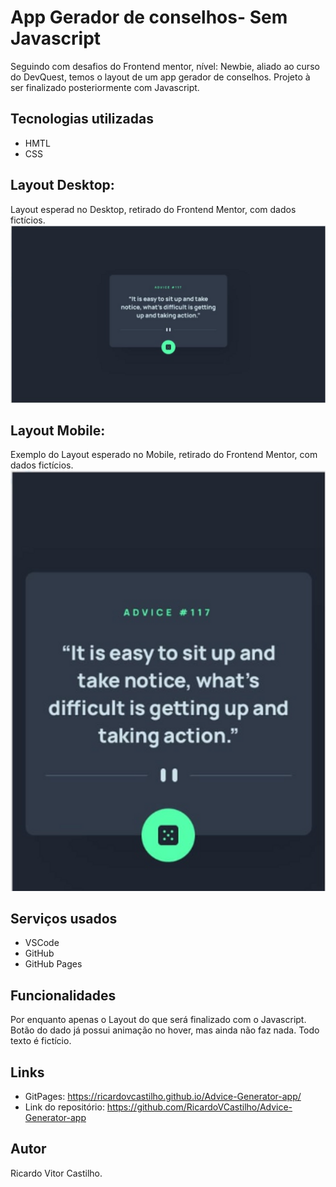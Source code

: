 # App Gerador de conselhos- Sem Javascript
Seguindo com desafios do Frontend mentor, nível: Newbie, aliado ao curso do DevQuest, temos o layout de um app gerador de conselhos. Projeto à ser finalizado posteriormente com Javascript.

## Tecnologias utilizadas
- HMTL
- CSS

## Layout Desktop:
Layout esperad no Desktop, retirado do Frontend Mentor, com dados fictícios.
<img src="./src/design/layout-desktop.png" alt="imagem que demonstra o layout esperado no desktop">

## Layout Mobile:
Exemplo do Layout esperado no Mobile, retirado do Frontend Mentor, com dados fictícios.
<img src="./src/design/layout-mobile.png" alt="Imaem que demonstra o layout esperado no desktop">

## Serviços usados
- VSCode
- GitHub
- GitHub Pages

## Funcionalidades
Por enquanto apenas o Layout do que será finalizado com o Javascript. Botão do dado já possui animação no hover, mas ainda não faz nada. Todo texto é fictício.

## Links
- GitPages: https://ricardovcastilho.github.io/Advice-Generator-app/
- Link do repositório: https://github.com/RicardoVCastilho/Advice-Generator-app

## Autor
Ricardo Vitor Castilho.